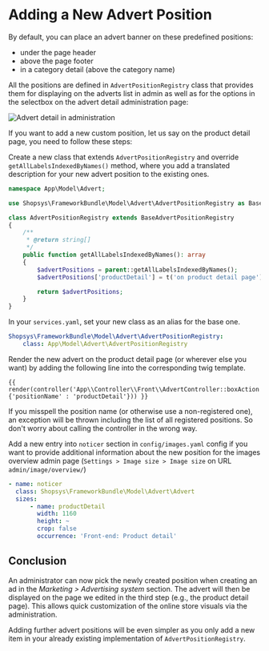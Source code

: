 # Adding a New Advert Position

By default, you can place an advert banner on these predefined positions:

-   under the page header
-   above the page footer
-   in a category detail (above the category name)

All the positions are defined in `AdvertPositionRegistry` class that provides them for displaying on the adverts list in admin as well as for the options in the selectbox on the advert detail administration page:

![Advert detail in administration](img/new-advert-screen.png)

If you want to add a new custom position, let us say on the product detail page, you need to follow these steps:

Create a new class that extends `AdvertPositionRegistry` and override `getAllLabelsIndexedByNames()` method, where you add a translated description for your new advert position to the existing ones.

```php
namespace App\Model\Advert;

use Shopsys\FrameworkBundle\Model\Advert\AdvertPositionRegistry as BaseAdvertPositionRegistry;

class AdvertPositionRegistry extends BaseAdvertPositionRegistry
{
    /**
     * @return string[]
     */
    public function getAllLabelsIndexedByNames(): array
    {
        $advertPositions = parent::getAllLabelsIndexedByNames();
        $advertPositions['productDetail'] = t('on product detail page');

        return $advertPositions;
    }
}
```

In your `services.yaml`, set your new class as an alias for the base one.

```yaml
Shopsys\FrameworkBundle\Model\Advert\AdvertPositionRegistry:
    class: App\Model\Advert\AdvertPositionRegistry
```

Render the new advert on the product detail page (or wherever else you want) by adding the following line into the corresponding twig template.

```twig
{{ render(controller('App\\Controller\\Front\\AdvertController::boxAction',{'positionName' : 'productDetail'})) }}
```

If you misspell the position name (or otherwise use a non-registered one), an exception will be thrown including the list of all registered positions.
So don't worry about calling the controller in the wrong way.

Add a new entry into `noticer` section in `config/images.yaml` config if you want to provide additional information about the new position for the images overview admin page (`Settings > Image size > Image size` on URL `admin/image/overview/`)

```yaml
- name: noticer
  class: Shopsys\FrameworkBundle\Model\Advert\Advert
  sizes:
      - name: productDetail
        width: 1160
        height: ~
        crop: false
        occurrence: 'Front-end: Product detail'
```

## Conclusion

An administrator can now pick the newly created position when creating an ad in the _Marketing > Advertising system_ section.
The advert will then be displayed on the page we edited in the third step (e.g., the product detail page).
This allows quick customization of the online store visuals via the administration.

Adding further advert positions will be even simpler as you only add a new item in your already existing implementation of `AdvertPositionRegistry`.
